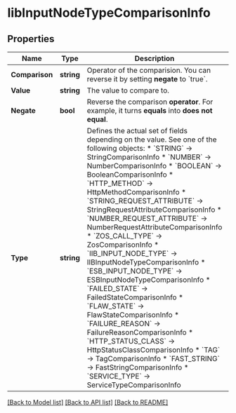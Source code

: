 # IibInputNodeTypeComparisonInfo

## Properties

Name | Type | Description | Notes
------------ | ------------- | ------------- | -------------
**Comparison** | **string** | Operator of the comparision. You can reverse it by setting **negate** to &#x60;true&#x60;. | 
**Value** | **string** | The value to compare to. | [optional] 
**Negate** | **bool** | Reverse the comparison **operator**. For example, it turns **equals** into **does not equal**. | 
**Type** | **string** | Defines the actual set of fields depending on the value. See one of the following objects:   * &#x60;STRING&#x60; -&gt; StringComparisonInfo  * &#x60;NUMBER&#x60; -&gt; NumberComparisonInfo  * &#x60;BOOLEAN&#x60; -&gt; BooleanComparisonInfo  * &#x60;HTTP_METHOD&#x60; -&gt; HttpMethodComparisonInfo  * &#x60;STRING_REQUEST_ATTRIBUTE&#x60; -&gt; StringRequestAttributeComparisonInfo  * &#x60;NUMBER_REQUEST_ATTRIBUTE&#x60; -&gt; NumberRequestAttributeComparisonInfo  * &#x60;ZOS_CALL_TYPE&#x60; -&gt; ZosComparisonInfo  * &#x60;IIB_INPUT_NODE_TYPE&#x60; -&gt; IIBInputNodeTypeComparisonInfo  * &#x60;ESB_INPUT_NODE_TYPE&#x60; -&gt; ESBInputNodeTypeComparisonInfo  * &#x60;FAILED_STATE&#x60; -&gt; FailedStateComparisonInfo  * &#x60;FLAW_STATE&#x60; -&gt; FlawStateComparisonInfo  * &#x60;FAILURE_REASON&#x60; -&gt; FailureReasonComparisonInfo  * &#x60;HTTP_STATUS_CLASS&#x60; -&gt; HttpStatusClassComparisonInfo  * &#x60;TAG&#x60; -&gt; TagComparisonInfo  * &#x60;FAST_STRING&#x60; -&gt; FastStringComparisonInfo  * &#x60;SERVICE_TYPE&#x60; -&gt; ServiceTypeComparisonInfo   | 

[[Back to Model list]](../README.md#documentation-for-models) [[Back to API list]](../README.md#documentation-for-api-endpoints) [[Back to README]](../README.md)


